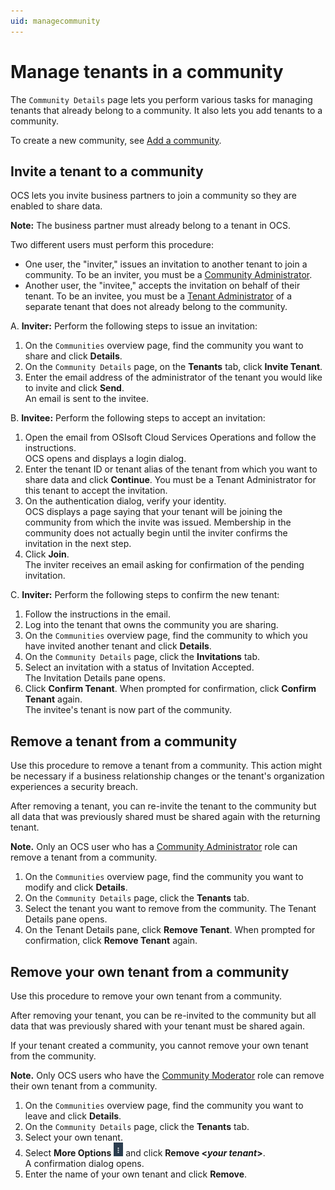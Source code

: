 ```yaml
---
uid: managecommunity
---
```


# Manage tenants in a community

The `Community Details` page lets you perform various tasks for managing tenants that already belong to a community. It also lets you add tenants to a community.

To create a new community, see [Add a community](xref:add-community).

## Invite a tenant to a community

OCS lets you invite business partners to join a community so they are enabled to share data. 

**Note:** The business partner must already belong to a tenant in OCS.

Two different users must perform this procedure:

- One user, the "inviter," issues an invitation to another tenant to join a community. To be an inviter, you must be a [Community Administrator](xref:communityroles#community-administrator).
- Another user, the "invitee," accepts the invitation on behalf of their tenant. To be an invitee, you must be a [Tenant Administrator](xref:communityroles#tenant-administrator) of a separate tenant that does not already belong to the community.

A. **Inviter:** Perform the following steps to issue an invitation:
 1. On the `Communities` overview page, find the community you want to share and click **Details**.
 2. On the `Community Details` page, on the **Tenants** tab, click **Invite Tenant**.
 3. Enter the email address of the administrator of the tenant you would like to invite and click **Send**.<br>An email is sent to the invitee.

B. **Invitee:** Perform the following steps to accept an invitation:
  1. Open the email from OSIsoft Cloud Services Operations and follow the instructions.<br>OCS opens and displays a login dialog.
  2. Enter the tenant ID or tenant alias of the tenant from which you want to share data and click **Continue**. You must be a Tenant Administrator for this tenant to accept the invitation.
  3. On the authentication dialog, verify your identity.<br>OCS displays a page saying that your tenant will be joining the community from which the invite was issued. Membership in the community does not actually begin until the inviter confirms the invitation in the next step.
  4. Click **Join**.<br>The inviter receives an email asking for confirmation of the pending invitation.

C. **Inviter:** Perform the following steps to confirm the new tenant:
  1. Follow the instructions in the email.
  2. Log into the tenant that owns the community you are sharing.
  3. On the `Communities` overview page, find the community to which you have invited another tenant and click **Details**.
  4.  On the `Community Details` page, click the **Invitations** tab.
  5. Select an invitation with a status of Invitation Accepted.<br>The Invitation Details pane opens.
  6. Click **Confirm Tenant**. When prompted for confirmation, click **Confirm Tenant** again.<br>The invitee's tenant is now part of the community.

## Remove a tenant from a community

Use this procedure to remove a tenant from a community. This action might be necessary if a business relationship changes or the tenant's organization experiences a security breach.

After removing a tenant, you can re-invite the tenant to the community but all data that was previously shared must be shared again with the returning tenant.

**Note.** Only an OCS user who has a [Community Administrator](xref:communityroles#community-administrator) role can remove a tenant from a community.  

1. On the `Communities` overview page, find the community you want to modify and click **Details**.
2. On the `Community Details` page, click the **Tenants** tab.
3. Select the tenant you want to remove from the community. The Tenant Details pane opens. 
4. On the Tenant Details pane, click **Remove Tenant**. When prompted for confirmation, click **Remove Tenant** again.

## Remove your own tenant from a community

Use this procedure to remove your own tenant from a community.

After removing your tenant, you can be re-invited to the community but all data that was previously shared with your tenant must be shared again.

If your tenant created a community, you cannot remove your own tenant from the community.

**Note.** Only OCS users who have the [Community Moderator](xref:communityroles#community-moderator) role can remove their own tenant from a community.

1. On the `Communities` overview page, find the community you want to leave and click **Details**.
2. On the `Community Details` page, click the **Tenants** tab.
3. Select your own tenant.
3. Select **More Options** ![More Options](..\images\more-options.png "More Options") and click **Remove \<*your tenant*\>**.<br>A confirmation dialog opens.
4. Enter the name of your own tenant and click **Remove**.